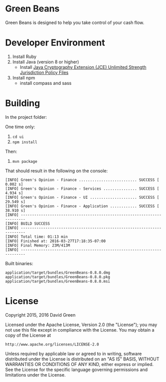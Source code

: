 # Green Beans

Green Beans is designed to help you take control of your cash flow.

# Developer Environment

1. Install Ruby
2. Install Java (version 8 or higher)
   * Install [Java Cryptography Extension (JCE) Unlimited Strength Jurisdiction Policy Files](http://www.oracle.com/technetwork/java/javase/downloads/jce8-download-2133166.html)
3. Install npm
   * install compass and sass

# Building

In the project folder:

One time only:

1. `cd ui`
2. `npm install`

Then:

1. `mvn package`

That should result in the following on the console:

````
[INFO] Green's Opinion - Finance .......................... SUCCESS [  0.002 s]
[INFO] Green's Opinion - Finance - Services ............... SUCCESS [  4.934 s]
[INFO] Green's Opinion - Finance - UI ..................... SUCCESS [ 29.549 s]
[INFO] Green's Opinion - Finance - Application ............ SUCCESS [ 38.910 s]
[INFO] ------------------------------------------------------------------------
[INFO] BUILD SUCCESS
[INFO] ------------------------------------------------------------------------
[INFO] Total time: 01:13 min
[INFO] Finished at: 2016-03-27T17:18:35-07:00
[INFO] Final Memory: 23M/413M
[INFO] ------------------------------------------------------------------------
````

Built binaries:

````
application/target/bundles/GreenBeans-0.8.0.dmg
application/target/bundles/GreenBeans-0.8.0.pkg
application/target/bundles/GreenBeans-0.8.0.msi
````

# License

Copyright 2015, 2016 David Green

Licensed under the Apache License, Version 2.0 (the "License");
you may not use this file except in compliance with the License.
You may obtain a copy of the License at

    http://www.apache.org/licenses/LICENSE-2.0

Unless required by applicable law or agreed to in writing, software
distributed under the License is distributed on an "AS IS" BASIS,
WITHOUT WARRANTIES OR CONDITIONS OF ANY KIND, either express or implied.
See the License for the specific language governing permissions and
limitations under the License.

